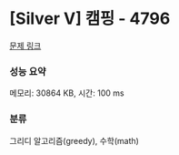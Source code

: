 # [Silver V] 캠핑 - 4796 

[문제 링크](https://www.acmicpc.net/problem/4796) 

### 성능 요약

메모리: 30864 KB, 시간: 100 ms

### 분류

그리디 알고리즘(greedy), 수학(math)

